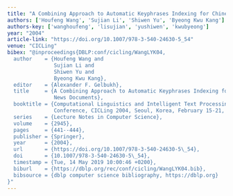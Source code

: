```yaml
---
title: "A Combining Approach to Automatic Keyphrases Indexing for Chinese News Documents []"
authors: ['Houfeng Wang', 'Sujian Li', 'Shiwen Yu', 'Byeong Kwu Kang']
authors-key: ['wanghoufeng', 'lisujian', 'yushiwen', 'kwubyeong']
year: "2004"
article-link: "https://doi.org/10.1007/978-3-540-24630-5_54"
venue: "CICLing"
bibex: "@inproceedings{DBLP:conf/cicling/WangLYK04,
  author    = {Houfeng Wang and
               Sujian Li and
               Shiwen Yu and
               Byeong Kwu Kang},
  editor    = {Alexander F. Gelbukh},
  title     = {A Combining Approach to Automatic Keyphrases Indexing for Chinese
               News Documents},
  booktitle = {Computational Linguistics and Intelligent Text Processing, 5th International
               Conference, CICLing 2004, Seoul, Korea, February 15-21, 2004, Proceedings},
  series    = {Lecture Notes in Computer Science},
  volume    = {2945},
  pages     = {441--444},
  publisher = {Springer},
  year      = {2004},
  url       = {https://doi.org/10.1007/978-3-540-24630-5\_54},
  doi       = {10.1007/978-3-540-24630-5\_54},
  timestamp = {Tue, 14 May 2019 10:00:46 +0200},
  biburl    = {https://dblp.org/rec/conf/cicling/WangLYK04.bib},
  bibsource = {dblp computer science bibliography, https://dblp.org}
}"
---
```

